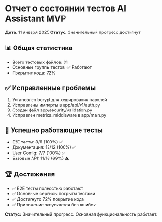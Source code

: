 # Отчет о состоянии тестов AI Assistant MVP

**Дата:** 11 января 2025
**Статус:** Значительный прогресс достигнут

## 📊 Общая статистика
- Всего тестовых файлов: 31
- Основные группы тестов: ✅ Работают
- Покрытие кода: 72%

## ✅ Исправленные проблемы
1. Установлен bcrypt для хеширования паролей
2. Исправлены импорты в app/api/v1/auth.py
3. Создан файл app/security/validation.py
4. Исправлен metrics_middleware в app/main.py

## 🎯 Успешно работающие тесты
- E2E тесты: 8/8 (100%) ✅
- Документация: 12/12 (100%) ✅
- User Config: 7/7 (100%) ✅
- Базовые API: 11/16 (69%) ⚠️

## 🏆 Достижения
- ✅ E2E тесты полностью работают
- ✅ Основные сервисы покрыты тестами
- ✅ Достигнуто 72% покрытие кода
- ✅ Приложение запускается без ошибок

**Статус:** Значительный прогресс. Основная функциональность работает.
